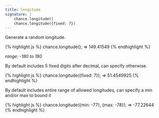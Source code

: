 ```yaml
---
title: longitude
signature: |
    chance.longitude()
    chance.longitude({fixed: 7})
---
```


Generate a random longitude.

{% highlight js %}
chance.longitude();
=> 149.41549
{% endhighlight %}

_range: -180 to 180_

By default includes 5 fixed digits after decimal, can specify otherwise.

{% highlight js %}
chance.longitude({fixed: 7});
=> 51.4549925
{% endhighlight %}

By default includes entire range of allowed longitudes, can specify a min and/or max to bound it

{% highlight js %}
chance.longitude({min: -77}, {max: -78});
=> -77.22644
{% endhighlight %}
